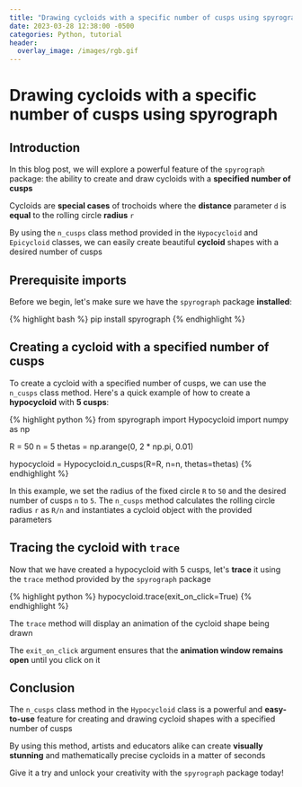 ```yaml
---
title: "Drawing cycloids with a specific number of cusps using spyrograph"
date: 2023-03-28 12:38:00 -0500
categories: Python, tutorial
header:
  overlay_image: /images/rgb.gif
---
```


# Drawing cycloids with a specific number of cusps using spyrograph

## Introduction

In this blog post, we will explore a powerful feature of the `spyrograph` package: the ability to create and draw cycloids with a **specified number of cusps**

Cycloids are **special cases** of trochoids where the **distance** parameter `d` is **equal** to the rolling circle **radius** `r`

By using the `n_cusps` class method provided in the `Hypocycloid` and `Epicycloid` classes, we can easily create beautiful **cycloid** shapes with a desired number of cusps

## Prerequisite imports

Before we begin, let's make sure we have the `spyrograph` package **installed**:

{% highlight bash %}
pip install spyrograph
{% endhighlight %}

## Creating a cycloid with a specified number of cusps

To create a cycloid with a specified number of cusps, we can use the `n_cusps` class method. Here's a quick example of how to create a **hypocycloid** with **5 cusps**:

{% highlight python %}
from spyrograph import Hypocycloid
import numpy as np

R = 50
n = 5
thetas = np.arange(0, 2 * np.pi, 0.01)

hypocycloid = Hypocycloid.n_cusps(R=R, n=n, thetas=thetas)
{% endhighlight %}

In this example, we set the radius of the fixed circle `R` to `50` and the desired number of cusps `n` to `5`. The `n_cusps` method calculates the rolling circle radius `r` as `R/n` and instantiates a cycloid object with the provided parameters

## Tracing the cycloid with `trace`

Now that we have created a hypocycloid with 5 cusps, let's **trace** it using the `trace` method provided by the `spyrograph` package

{% highlight python %}
hypocycloid.trace(exit_on_click=True)
{% endhighlight %}

The `trace` method will display an animation of the cycloid shape being drawn

The `exit_on_click` argument ensures that the **animation window remains open** until you click on it

## Conclusion
The `n_cusps` class method in the `Hypocycloid` class is a powerful and **easy-to-use** feature for creating and drawing cycloid shapes with a specified number of cusps

By using this method, artists and educators alike can create **visually stunning** and mathematically precise cycloids in a matter of seconds

Give it a try and unlock your creativity with the `spyrograph` package today!